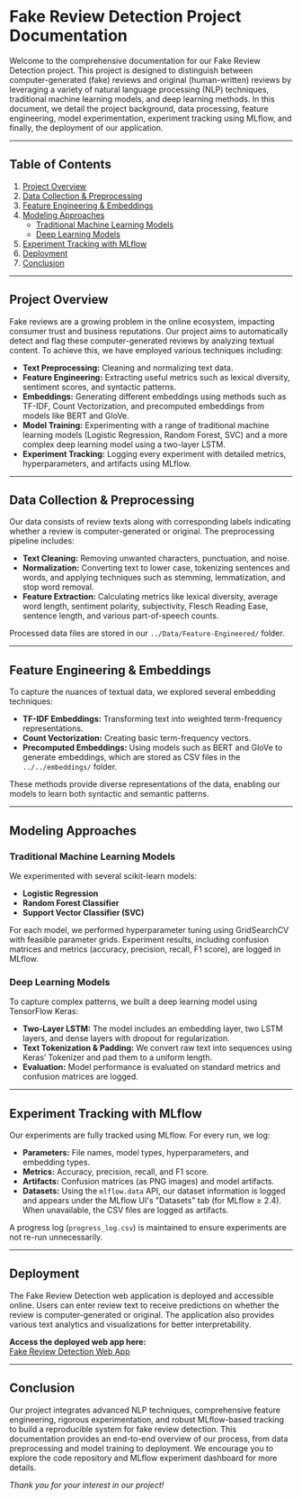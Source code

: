 # Fake Review Detection Project Documentation

Welcome to the comprehensive documentation for our Fake Review Detection project. This project is designed to distinguish between computer-generated (fake) reviews and original (human-written) reviews by leveraging a variety of natural language processing (NLP) techniques, traditional machine learning models, and deep learning methods. In this document, we detail the project background, data processing, feature engineering, model experimentation, experiment tracking using MLflow, and finally, the deployment of our application.

---

## Table of Contents

1. [Project Overview](#project-overview)
2. [Data Collection & Preprocessing](#data-collection--preprocessing)
3. [Feature Engineering & Embeddings](#feature-engineering--embeddings)
4. [Modeling Approaches](#modeling-approaches)
   - [Traditional Machine Learning Models](#traditional-machine-learning-models)
   - [Deep Learning Models](#deep-learning-models)
5. [Experiment Tracking with MLflow](#experiment-tracking-with-mlflow)
6. [Deployment](#deployment)
7. [Conclusion](#conclusion)

---

## Project Overview

Fake reviews are a growing problem in the online ecosystem, impacting consumer trust and business reputations. Our project aims to automatically detect and flag these computer-generated reviews by analyzing textual content. To achieve this, we have employed various techniques including:

- **Text Preprocessing:** Cleaning and normalizing text data.
- **Feature Engineering:** Extracting useful metrics such as lexical diversity, sentiment scores, and syntactic patterns.
- **Embeddings:** Generating different embeddings using methods such as TF-IDF, Count Vectorization, and precomputed embeddings from models like BERT and GloVe.
- **Model Training:** Experimenting with a range of traditional machine learning models (Logistic Regression, Random Forest, SVC) and a more complex deep learning model using a two-layer LSTM.
- **Experiment Tracking:** Logging every experiment with detailed metrics, hyperparameters, and artifacts using MLflow.

---

## Data Collection & Preprocessing

Our data consists of review texts along with corresponding labels indicating whether a review is computer-generated or original. The preprocessing pipeline includes:

- **Text Cleaning:** Removing unwanted characters, punctuation, and noise.
- **Normalization:** Converting text to lower case, tokenizing sentences and words, and applying techniques such as stemming, lemmatization, and stop word removal.
- **Feature Extraction:** Calculating metrics like lexical diversity, average word length, sentiment polarity, subjectivity, Flesch Reading Ease, sentence length, and various part-of-speech counts.

Processed data files are stored in our `../Data/Feature-Engineered/` folder.

---

## Feature Engineering & Embeddings

To capture the nuances of textual data, we explored several embedding techniques:

- **TF-IDF Embeddings:** Transforming text into weighted term-frequency representations.
- **Count Vectorization:** Creating basic term-frequency vectors.
- **Precomputed Embeddings:** Using models such as BERT and GloVe to generate embeddings, which are stored as CSV files in the `../../embeddings/` folder.

These methods provide diverse representations of the data, enabling our models to learn both syntactic and semantic patterns.

---

## Modeling Approaches

### Traditional Machine Learning Models

We experimented with several scikit-learn models:

- **Logistic Regression**
- **Random Forest Classifier**
- **Support Vector Classifier (SVC)**

For each model, we performed hyperparameter tuning using GridSearchCV with feasible parameter grids. Experiment results, including confusion matrices and metrics (accuracy, precision, recall, F1 score), are logged in MLflow.

### Deep Learning Models

To capture complex patterns, we built a deep learning model using TensorFlow Keras:

- **Two-Layer LSTM:** The model includes an embedding layer, two LSTM layers, and dense layers with dropout for regularization.
- **Text Tokenization & Padding:** We convert raw text into sequences using Keras’ Tokenizer and pad them to a uniform length.
- **Evaluation:** Model performance is evaluated on standard metrics and confusion matrices are logged.

---

## Experiment Tracking with MLflow

Our experiments are fully tracked using MLflow. For every run, we log:

- **Parameters:** File names, model types, hyperparameters, and embedding types.
- **Metrics:** Accuracy, precision, recall, and F1 score.
- **Artifacts:** Confusion matrices (as PNG images) and model artifacts.
- **Datasets:** Using the `mlflow.data` API, our dataset information is logged and appears under the MLflow UI's "Datasets" tab (for MLflow ≥ 2.4). When unavailable, the CSV files are logged as artifacts.

A progress log (`progress_log.csv`) is maintained to ensure experiments are not re-run unnecessarily.

---

## Deployment

The Fake Review Detection web application is deployed and accessible online. Users can enter review text to receive predictions on whether the review is computer-generated or original. The application also provides various text analytics and visualizations for better interpretability.

**Access the deployed web app here:**  
[Fake Review Detection Web App](https://fake-review-detection-mkgwujmh2b6dzcgb6gka2r.streamlit.app/)

---

## Conclusion

Our project integrates advanced NLP techniques, comprehensive feature engineering, rigorous experimentation, and robust MLflow-based tracking to build a reproducible system for fake review detection. This documentation provides an end-to-end overview of our process, from data preprocessing and model training to deployment. We encourage you to explore the code repository and MLflow experiment dashboard for more details.

*Thank you for your interest in our project!*
